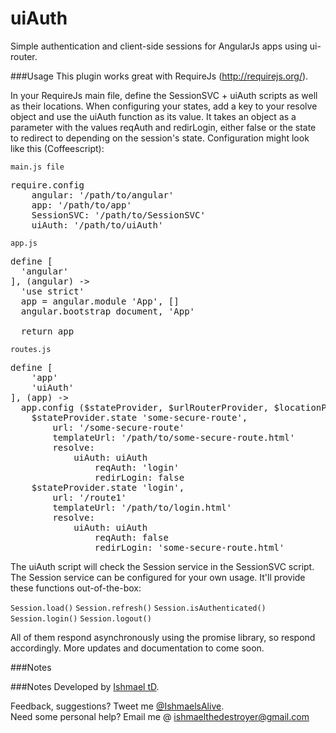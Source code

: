 uiAuth
======

Simple authentication and client-side sessions for AngularJs apps using ui-router.

###Usage
This plugin works great with RequireJs (http://requirejs.org/).

In your RequireJs main file, define the SessionSVC + uiAuth scripts as well as their locations. When configuring your states, add a key to your resolve object and use the uiAuth function as its value. It takes an object as a parameter with the values reqAuth and redirLogin, either false or the state to redirect to depending on the session's state. Configuration might look like this (Coffeescript):

`main.js file`
<pre>
require.config
    angular: '/path/to/angular'
    app: '/path/to/app'
    SessionSVC: '/path/to/SessionSVC'
    uiAuth: '/path/to/uiAuth'
</pre>

`app.js`
<pre>
define [
  'angular'
], (angular) ->
  'use strict'
  app = angular.module 'App', []
  angular.bootstrap document, 'App'

  return app
</pre>

`routes.js`
<pre>
define [
    'app'
    'uiAuth'
], (app) ->
  app.config ($stateProvider, $urlRouterProvider, $locationProvider) ->
    $stateProvider.state 'some-secure-route',
        url: '/some-secure-route'
        templateUrl: '/path/to/some-secure-route.html'
        resolve:
            uiAuth: uiAuth
                reqAuth: 'login'
                redirLogin: false
    $stateProvider.state 'login',
        url: '/route1'
        templateUrl: '/path/to/login.html'
        resolve:
            uiAuth: uiAuth
                reqAuth: false
                redirLogin: 'some-secure-route.html' 
</pre>

The uiAuth script will check the Session service in the SessionSVC script. The Session service can be configured for your own usage. It'll provide these functions out-of-the-box:

`Session.load()`
`Session.refresh()`
`Session.isAuthenticated()`
`Session.login()`
`Session.logout()`

All of them respond asynchronously using the promise library, so respond accordingly. More updates and documentation to come soon.

###Notes

###Notes
Developed by <a href='http://twitter.com/ishmaelsalive'>Ishmael tD</a>. <br />

Feedback, suggestions? Tweet me <a href='http://twitter.com/ishmaelsalive'>@IshmaelsAlive</a>. <br />
Need some personal help? Email me @ <a href='mailto:ishmaelthedestroyer@gmail.com?Subject=LazyNMean'>ishmaelthedestroyer@gmail.com</a>